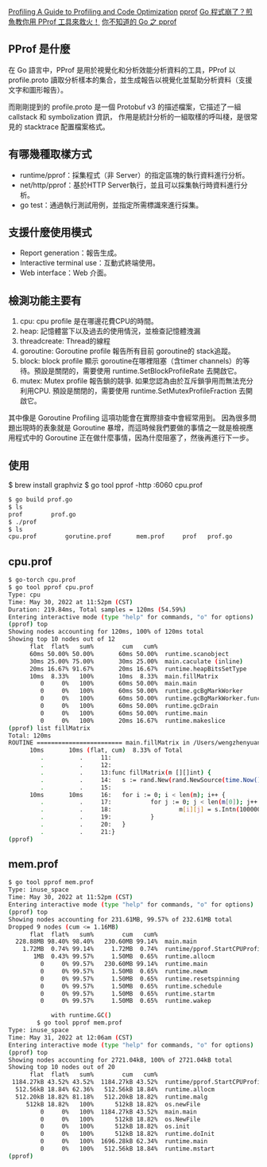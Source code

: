 [Profiling A Guide to Profiling and Code Optimization](https://medium.com/happyfresh-fleet-tracker/danny-profiling-1c60a19d30de)
[pprof](https://pkg.go.dev/net/http/pprof)
[Go 程式崩了？煎魚教你用 PProf 工具來救火！](https://www.gushiciku.cn/pl/gd3C/zh-tw)
[你不知道的 Go 之 pprof](https://darjun.github.io/2021/06/09/youdontknowgo/pprof/)

## PProf 是什麼
在 Go 語言中，PProf 是用於視覺化和分析效能分析資料的工具，PProf 以 profile.proto 讀取分析樣本的集合，並生成報告以視覺化並幫助分析資料（支援文字和圖形報告）。

而剛剛提到的 profile.proto 是一個 Protobuf v3 的描述檔案，它描述了一組 callstack 和 symbolization 資訊， 作用是統計分析的一組取樣的呼叫棧，是很常見的 stacktrace 配置檔案格式。

## 有哪幾種取樣方式
- runtime/pprof：採集程式（非 Server）的指定區塊的執行資料進行分析。
- net/http/pprof：基於HTTP Server執行，並且可以採集執行時資料進行分析。
- go test：通過執行測試用例，並指定所需標識來進行採集。

## 支援什麼使用模式
- Report generation：報告生成。
- Interactive terminal use：互動式終端使用。
- Web interface：Web 介面。
## 檢測功能主要有
1. cpu: cpu profile 是在哪邊花費CPU的時間。
2. heap: 記憶體當下以及過去的使用情況，並檢查記憶體洩漏
3. threadcreate: Thread的線程
4. goroutine: Goroutine profile 報告所有目前 goroutine的 stack追蹤。
5. block: block profile 顯示 goroutine在哪裡阻塞（含timer channels）的等待。預設是關閉的，需要使用 runtime.SetBlockProfileRate 去開啟它。
6. mutex: Mutex profile 報告鎖的競爭. 如果您認為由於互斥鎖爭用而無法充分利用CPU. 預設是關閉的，需要使用 runtime.SetMutexProfileFraction 去開啟它。

其中像是 Goroutine Profiling 這項功能會在實際排查中會經常用到。
因為很多問題出現時的表象就是 Goroutine 暴增，而這時候我們要做的事情之一就是檢視應用程式中的 Goroutine 正在做什麼事情，因為什麼阻塞了，然後再進行下一步。



## 使用
$ brew install graphviz
$ go tool pprof -http :6060 cpu.prof

```bash
$ go build prof.go
$ ls
prof		prof.go
$ ./prof
$ ls
cpu.prof		gorutine.prof		mem.prof	 prof 	prof.go
```

## cpu.prof
```bash
$ go-torch cpu.prof
$ go tool pprof cpu.prof
Type: cpu
Time: May 30, 2022 at 11:52pm (CST)
Duration: 219.84ms, Total samples = 120ms (54.59%)
Entering interactive mode (type "help" for commands, "o" for options)
(pprof) top
Showing nodes accounting for 120ms, 100% of 120ms total
Showing top 10 nodes out of 12
      flat  flat%   sum%        cum   cum%
      60ms 50.00% 50.00%       60ms 50.00%  runtime.scanobject
      30ms 25.00% 75.00%       30ms 25.00%  main.caculate (inline)
      20ms 16.67% 91.67%       20ms 16.67%  runtime.heapBitsSetType
      10ms  8.33%   100%       10ms  8.33%  main.fillMatrix
         0     0%   100%       60ms 50.00%  main.main
         0     0%   100%       60ms 50.00%  runtime.gcBgMarkWorker
         0     0%   100%       60ms 50.00%  runtime.gcBgMarkWorker.func2
         0     0%   100%       60ms 50.00%  runtime.gcDrain
         0     0%   100%       60ms 50.00%  runtime.main
         0     0%   100%       20ms 16.67%  runtime.makeslice
(pprof) list fillMatrix
Total: 120ms
ROUTINE ======================== main.fillMatrix in /Users/wengzhenyuan/Desktop/go_learning/src/26_analyzis/tools/prof.go
      10ms       10ms (flat, cum)  8.33% of Total
         .          .     11:
         .          .     12:
         .          .     13:func fillMatrix(m [][]int) {
         .          .     14:   s := rand.New(rand.NewSource(time.Now().UnixNano()))
         .          .     15:
      10ms       10ms     16:   for i := 0; i < len(m); i++ {
         .          .     17:           for j := 0; j < len(m[0]); j++ {
         .          .     18:                   m[i][j] = s.Intn(100000)
         .          .     19:           }
         .          .     20:   }
         .          .     21:}
(pprof)
```

## mem.prof

```bash
$ go tool pprof mem.prof
Type: inuse_space
Time: May 30, 2022 at 11:52pm (CST)
Entering interactive mode (type "help" for commands, "o" for options)
(pprof) top
Showing nodes accounting for 231.61MB, 99.57% of 232.61MB total
Dropped 9 nodes (cum <= 1.16MB)
      flat  flat%   sum%        cum   cum%
  228.88MB 98.40% 98.40%   230.60MB 99.14%  main.main
    1.72MB  0.74% 99.14%     1.72MB  0.74%  runtime/pprof.StartCPUProfile
       1MB  0.43% 99.57%     1.50MB  0.65%  runtime.allocm
         0     0% 99.57%   230.60MB 99.14%  runtime.main
         0     0% 99.57%     1.50MB  0.65%  runtime.newm
         0     0% 99.57%     1.50MB  0.65%  runtime.resetspinning
         0     0% 99.57%     1.50MB  0.65%  runtime.schedule
         0     0% 99.57%     1.50MB  0.65%  runtime.startm
         0     0% 99.57%     1.50MB  0.65%  runtime.wakep

			with runtime.GC()
		$ go tool pprof mem.prof
Type: inuse_space
Time: May 31, 2022 at 12:06am (CST)
Entering interactive mode (type "help" for commands, "o" for options)
(pprof) top
Showing nodes accounting for 2721.04kB, 100% of 2721.04kB total
Showing top 10 nodes out of 20
      flat  flat%   sum%        cum   cum%
 1184.27kB 43.52% 43.52%  1184.27kB 43.52%  runtime/pprof.StartCPUProfile
  512.56kB 18.84% 62.36%   512.56kB 18.84%  runtime.allocm
  512.20kB 18.82% 81.18%   512.20kB 18.82%  runtime.malg
     512kB 18.82%   100%      512kB 18.82%  os.newFile
         0     0%   100%  1184.27kB 43.52%  main.main
         0     0%   100%      512kB 18.82%  os.NewFile
         0     0%   100%      512kB 18.82%  os.init
         0     0%   100%      512kB 18.82%  runtime.doInit
         0     0%   100%  1696.28kB 62.34%  runtime.main
         0     0%   100%   512.56kB 18.84%  runtime.mstart
(pprof)
```